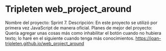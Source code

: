 # Tripleten web_project_around

Nombre del proyecto: Sprint 7.
Descripción: En este proyecto se utilizó por primera vez JavaScript de manera oficial.
Planes de mejor del proyecto:  Quería agregar unas cosas más como inhabilitar el botón cuando no hubiera texto; lo haré en el siguiente cuando tenga más conocimientos.
https://joan-tripleten.github.io/web_project_around